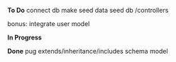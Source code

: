 **To Do**
connect db
make seed data
seed db
/controllers

bonus:
integrate user model

**In Progress**

**Done**
pug extends/inheritance/includes
schema
model